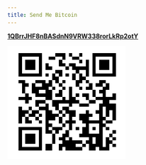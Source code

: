 ```yaml
---
title: Send Me Bitcoin
---
```


<strong><a href="https://www.blockchain.com/btc/address/1QBrrJHF8nBASdnN9VRW338rorLkRp2otY">1QBrrJHF8nBASdnN9VRW338rorLkRp2otY</a></strong>

![](/img/btc.png)
